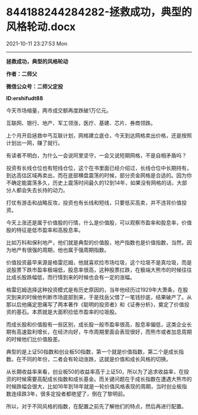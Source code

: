 # 844188244284282-拯救成功，典型的风格轮动.docx

2021-10-11 23:27:53 Mon

----

__拯救成功，典型的风格轮动__

__作者：二师父__

__微信公众号：二师父定投__

__ID:ershifudt88__

今天市场缩量，两市成交额再度跌破1万亿元。

互联网、银行、地产、军工领涨，医疗、基建、芯片、券商领跌。

上个月开启拯救中丐互联计划，网格建立底仓，今天到达网格卖出价格，还是按照计划出一网，赚了就行。

有读者不明白，为什么一会说阿里坚守，一会又说短期网格，不是自相矛盾吗？

投资有长线仓位也有短线仓位，这个在书里面已经介绍过，长线仓位中长期持有，到达高估区域再卖出，而在底部横盘震荡的时候，部分资金网格是合适的。因为你不确定能震荡多久，历史上震荡时间最久的12到14年，如果没有网格的话，大部分人都会失去长持的动力。

打仗有游击和战略反攻，投资也有长线和短线，只要低买高卖，并不违背价值投资。

今天上涨还是属于价值股的行情，什么是价值股，可以观察市盈率和股息率，价值股的特征是低市盈率和高股息率。

比如万科和保利地产，他们就是典型的价值股，地产指数也是价值指数，当然，因为地产有很强的周期，他也属于强周期指数。

价值投资最早来源是格雷厄姆，他就喜欢捡市场垃圾，这个垃圾不是真垃圾，而是说股票下跌市盈率极端低，股息率很高，这种股票扛跌，在极端大熊市的时候往往比成长股跌幅低，而行情到来的时候也会有一定的涨幅。

格雷厄姆选择这种投资模式是有历史原因的，当年他经历过1929年大萧条，在股灾到来的时候他判断市场底部到来，于是找岳父借了一笔钱抄底，结果破产了。从那以后他痛定思痛写了两本著作《聪明的投资者》和《证券分析》，奠定了价值投资的基石。本质就是大面积捡低市盈率的垃圾股。

而成长股和价值股有一些区别，成长股一般市盈率很高，股息率偏低，这类企业长期有高速盈利增长，在经济向好，牛市周期里面会表现很好，而熊市或者加息周期的时候他们比价值股差。

典型的是上证50指数和创业板50指数，第一个就是价值指数，第二个是成长指数。在不同的年份，二者会有轮动涨跌，这就是价值和成长风格的切换。

从长期收益率来看，创业板50的收益率高于上证50，所以为了追求收益率，在投资的时候需要高配成长指数和成长基金。而关键问题在于成长指数在遭遇大熊市的时候跌幅会很大，比如16年到18年就是一轮价值风格表现的周期，当时创业板指数连续跌3年，很多定投者都绝望了，倒在了黎明前。

所以，对于不同风格的指数，在配置之前先了解他们的特点，然后再进行配置。

